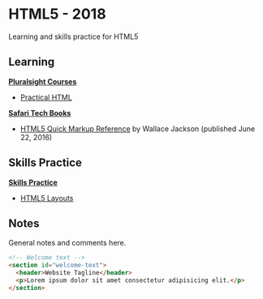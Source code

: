 # HTML5 - 2018

Learning and skills practice for HTML5

## Learning

**[Pluralsight Courses](learning/pluralsight)**

* [Practical HTML](learning/pluralsight/practical-html)

**[Safari Tech Books](learning/safari-tech-books)**

* [HTML5 Quick Markup Reference](learning/safari-tech-books/html5-quick-markup-reference) by Wallace Jackson (published June 22, 2016)

## Skills Practice

**[Skills Practice](skills-practice)**

* [HTML5 Layouts](skills-practice/html5-layouts)

## Notes

General notes and comments here.

```html
<!-- Welcome text -->
<section id="welcome-text">
  <header>Website Tagline</header>
  <p>Lorem ipsum dolor sit amet consectetur adipisicing elit.</p>
</section>
```

